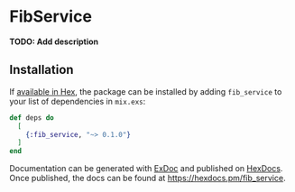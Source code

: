 # FibService

**TODO: Add description**

## Installation

If [available in Hex](https://hex.pm/docs/publish), the package can be installed
by adding `fib_service` to your list of dependencies in `mix.exs`:

```elixir
def deps do
  [
    {:fib_service, "~> 0.1.0"}
  ]
end
```

Documentation can be generated with [ExDoc](https://github.com/elixir-lang/ex_doc)
and published on [HexDocs](https://hexdocs.pm). Once published, the docs can
be found at <https://hexdocs.pm/fib_service>.

